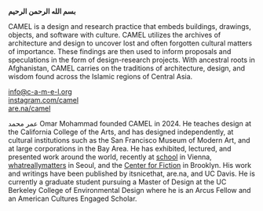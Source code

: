 **بسم الله الرحمن الرحيم**

CAMEL is a design and research practice that embeds buildings, drawings, objects, and software with culture. CAMEL utilizes the archives of architecture and design to uncover lost and often forgotten cultural matters of importance. These findings are then used to inform proposals and speculations in the form of design-research projects. With ancestral roots in Afghanistan, CAMEL carries on the traditions of architecture, design, and wisdom found across the Islamic regions of Central Asia.

info@c-a-m-e-l.org  
[instagram.com/camel](https://www.instagram.com/camlcorp/)  
[are.na/camel](https://www.are.na/camel-kfjwtzzxb8u/channels)  

عمر محمد Omar Mohammad founded CAMEL in 2024. He teaches design at the California College of the Arts, and has designed independently, at cultural institutions such as the San Francisco Museum of Modern Art, and at large corporations in the Bay Area. He has exhibited, lectured, and presented work around the world, recently at [school](https://weloveschool.org/performative-screenings/between-worlds) in Vienna, [whatreallymatters](https://unrealizedarchive.com/text-to-image/omar-mohammad/) in Seoul, and the [Center for Fiction](https://www.youtube.com/live/aCglHCuxTLQ) in Brooklyn. His work and writings have been published by itsnicethat, are.na, and UC Davis. He is currently a graduate student pursuing a Master of Design at the UC Berkeley College of Environmental Design where he is an Arcus Fellow and an American Cultures Engaged Scholar. 







